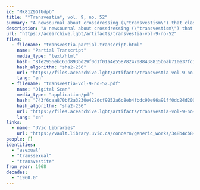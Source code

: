 ```yaml
---
id: "Mk81Z9GfUdpb"
title: "*Transvestia*, vol. 9, no. 52"
summary: "A newsournal about crossdressing (\"transvestism\") that classifies different kinds of crossdressers, including aseuxals"
description: "A newsournal about crossdressing (\"transvestism\") that classifies different kinds of crossdressers, including aseuxals who are \"more or less neutral individuals\" that \"feel themselves more as belonging in the feminine rather than masculine role\" (CW: dated language, misconceptions about trans people)"
url: "https://acearchive.lgbt/artifacts/transvestia-vol-9-no-52"
files:
  - filename: "transvestia-partial-transcript.html"
    name: "Partial Transcript"
    media_type: "text/html"
    hash: "8fe2956eb163d893bd29f0d1f01a4e55878247088438815b6ab710e37fc123bd"
    hash_algorithm: "sha2-256"
    url: "https://files.acearchive.lgbt/artifacts/transvestia-vol-9-no-52/transvestia-partial-transcript.html"
    lang: "en"
  - filename: "transvestia-vol-9-no-52.pdf"
    name: "Digital Scan"
    media_type: "application/pdf"
    hash: "743f6caa870bf2a3230e422dcf9252a6c8eb4fbdc90e96a91ff0dc24d200fb52"
    hash_algorithm: "sha2-256"
    url: "https://files.acearchive.lgbt/artifacts/transvestia-vol-9-no-52/transvestia-vol-9-no-52.pdf"
    lang: "en"
links:
  - name: "UVic Libraries"
    url: "https://vault.library.uvic.ca/concern/generic_works/348b4cb8-2b5d-4bf6-86c4-060dd1619b1c?locale=en"
people: []
identities:
  - "asexual"
  - "transsexual"
  - "transvestite"
from_year: 1968
decades:
  - "1960.0"
---
```

